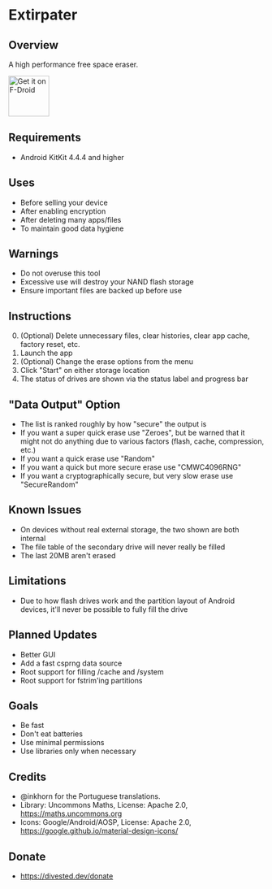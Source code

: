 Extirpater
==========

Overview
--------
A high performance free space eraser.

[<img src="https://fdroid.gitlab.io/artwork/badge/get-it-on.png"
     alt="Get it on F-Droid"
     height="80">](https://f-droid.org/packages/us.spotco.extirpater/)

Requirements
------------
- Android KitKit 4.4.4 and higher

Uses
----
- Before selling your device
- After enabling encryption
- After deleting many apps/files
- To maintain good data hygiene

Warnings
-------
- Do not overuse this tool
- Excessive use will destroy your NAND flash storage
- Ensure important files are backed up before use

Instructions
------------
0. (Optional) Delete unnecessary files, clear histories, clear app cache, factory reset, etc.
1. Launch the app
2. (Optional) Change the erase options from the menu
3. Click "Start" on either storage location
4. The status of drives are shown via the status label and progress bar

"Data Output" Option
--------------------
- The list is ranked roughly by how "secure" the output is
- If you want a super quick erase use "Zeroes", but be warned that it might not do anything due to various factors (flash, cache, compression, etc.)
- If you want a quick erase use "Random"
- If you want a quick but more secure erase use "CMWC4096RNG"
- If you want a cryptographically secure, but very slow erase use "SecureRandom"

Known Issues
------------
- On devices without real external storage, the two shown are both internal
- The file table of the secondary drive will never really be filled
- The last 20MB aren't erased

Limitations
-----------
- Due to how flash drives work and the partition layout of Android devices, it'll never be possible to fully fill the drive

Planned Updates
---------------
- Better GUI
- Add a fast csprng data source
- Root support for filling /cache and /system
- Root support for fstrim'ing partitions

Goals
-----
- Be fast
- Don't eat batteries
- Use minimal permissions
- Use libraries only when necessary

Credits
-------
- @inkhorn for the Portuguese translations.
- Library: Uncommons Maths, License: Apache 2.0, https://maths.uncommons.org
- Icons: Google/Android/AOSP, License: Apache 2.0, https://google.github.io/material-design-icons/

Donate
-------
- https://divested.dev/donate

